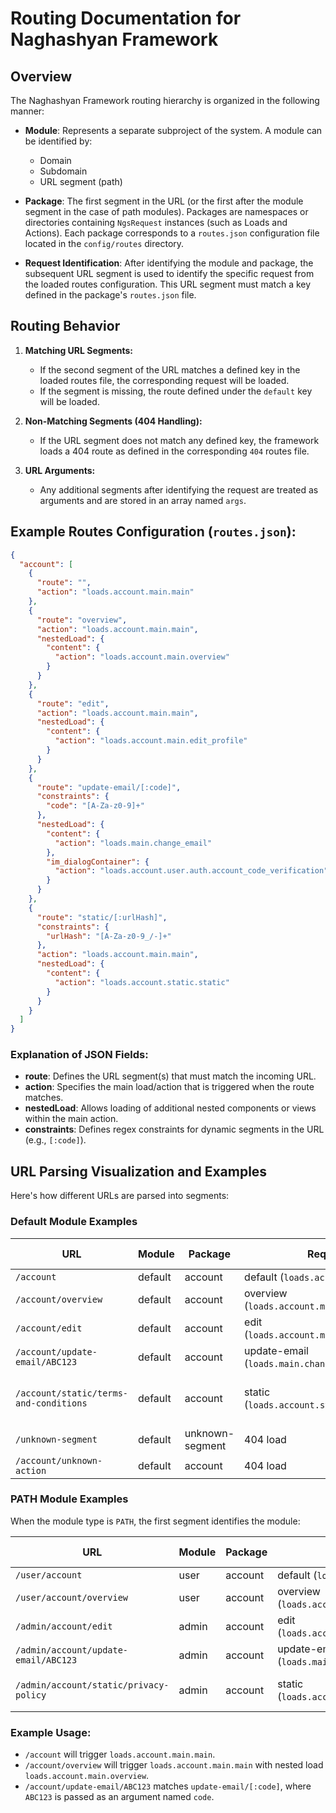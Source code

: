 # Routing Documentation for Naghashyan Framework

## Overview

The Naghashyan Framework routing hierarchy is organized in the following manner:

* **Module**: Represents a separate subproject of the system. A module can be identified by:

    * Domain
    * Subdomain
    * URL segment (path)

* **Package**: The first segment in the URL (or the first after the module segment in the case of path modules). Packages are namespaces or directories containing `NgsRequest` instances (such as Loads and Actions). Each package corresponds to a `routes.json` configuration file located in the `config/routes` directory.

* **Request Identification**: After identifying the module and package, the subsequent URL segment is used to identify the specific request from the loaded routes configuration. This URL segment must match a key defined in the package's `routes.json` file.

## Routing Behavior

1. **Matching URL Segments:**

    * If the second segment of the URL matches a defined key in the loaded routes file, the corresponding request will be loaded.
    * If the segment is missing, the route defined under the `default` key will be loaded.

2. **Non-Matching Segments (404 Handling):**

    * If the URL segment does not match any defined key, the framework loads a 404 route as defined in the corresponding `404` routes file.

3. **URL Arguments:**

    * Any additional segments after identifying the request are treated as arguments and are stored in an array named `args`.

## Example Routes Configuration (`routes.json`):

```json
{
  "account": [
    {
      "route": "",
      "action": "loads.account.main.main"
    },
    {
      "route": "overview",
      "action": "loads.account.main.main",
      "nestedLoad": {
        "content": {
          "action": "loads.account.main.overview"
        }
      }
    },
    {
      "route": "edit",
      "action": "loads.account.main.main",
      "nestedLoad": {
        "content": {
          "action": "loads.account.main.edit_profile"
        }
      }
    },
    {
      "route": "update-email/[:code]",
      "constraints": {
        "code": "[A-Za-z0-9]+"
      },
      "nestedLoad": {
        "content": {
          "action": "loads.main.change_email"
        },
        "im_dialogContainer": {
          "action": "loads.account.user.auth.account_code_verification"
        }
      }
    },
    {
      "route": "static/[:urlHash]",
      "constraints": {
        "urlHash": "[A-Za-z0-9_/-]+"
      },
      "action": "loads.account.main.main",
      "nestedLoad": {
        "content": {
          "action": "loads.account.static.static"
        }
      }
    }
  ]
}
```

### Explanation of JSON Fields:

* **route**: Defines the URL segment(s) that must match the incoming URL.
* **action**: Specifies the main load/action that is triggered when the route matches.
* **nestedLoad**: Allows loading of additional nested components or views within the main action.
* **constraints**: Defines regex constraints for dynamic segments in the URL (e.g., `[:code]`).

## URL Parsing Visualization and Examples

Here's how different URLs are parsed into segments:

### Default Module Examples

| URL                                    | Module  | Package         | Request                                  | Arguments (`args`)                 |
| -------------------------------------- | ------- | --------------- | ---------------------------------------- | ---------------------------------- |
| `/account`                             | default | account         | default (`loads.account.main.main`)      | \[]                                |
| `/account/overview`                    | default | account         | overview (`loads.account.main.overview`) | \[]                                |
| `/account/edit`                        | default | account         | edit (`loads.account.main.edit_profile`) | \[]                                |
| `/account/update-email/ABC123`         | default | account         | update-email (`loads.main.change_email`) | \[code: "ABC123"]                  |
| `/account/static/terms-and-conditions` | default | account         | static (`loads.account.static.static`)   | \[urlHash: "terms-and-conditions"] |
| `/unknown-segment`                     | default | unknown-segment | 404 load                                 | \[]                                |
| `/account/unknown-action`              | default | account         | 404 load                                 | \[]                                |

### PATH Module Examples

When the module type is `PATH`, the first segment identifies the module:

| URL                                    | Module | Package | Request                                  | Arguments (`args`)           |
| -------------------------------------- | ------ | ------- | ---------------------------------------- | ---------------------------- |
| `/user/account`                        | user   | account | default (`loads.account.main.main`)      | \[]                          |
| `/user/account/overview`               | user   | account | overview (`loads.account.main.overview`) | \[]                          |
| `/admin/account/edit`                  | admin  | account | edit (`loads.account.main.edit_profile`) | \[]                          |
| `/admin/account/update-email/ABC123`   | admin  | account | update-email (`loads.main.change_email`) | \[code: "ABC123"]            |
| `/admin/account/static/privacy-policy` | admin  | account | static (`loads.account.static.static`)   | \[urlHash: "privacy-policy"] |

### Example Usage:

* `/account` will trigger `loads.account.main.main`.
* `/account/overview` will trigger `loads.account.main.main` with nested load `loads.account.main.overview`.
* `/account/update-email/ABC123` matches `update-email/[:code]`, where `ABC123` is passed as an argument named `code`.
